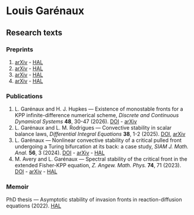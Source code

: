 # Louis Garénaux

## Research texts

### Preprints
1. [arXiv]() - [HAL]()
1. [arXiv]() - [HAL]()
1. [arXiv]() - [HAL]()
1. [arXiv]() - [HAL]()

### Publications
1. L. Garénaux and H. J. Hupkes — Existence of monostable fronts for a KPP infinite-difference numerical scheme, _Discrete and Continuous Dynamical Systems_ **48**, 30-47 (2026). [DOI](https://doi.org/10.3934/dcds.2025134) - [arXiv](https://arxiv.org/abs/2412.16580)
1. L. Garénaux and L. M. Rodrigues — Convective stability in scalar balance laws, _Differential Integral Equations_ **38**, 1-2 (2025). [DOI](https://doi.org/10.3934/dcds.2025134), [arXiv](https://arxiv.org/abs/2412.16580)
1. L. Garénaux — Nonlinear convective stability of a critical pulled front undergoing a Turing bifurcation at its back: a case study, _SIAM J. Math. Anal._ **56**, 3 (2024). [DOI](https://doi.org/10.1137/21M1451038) - [arXiv](https://arxiv.org/abs/2110.02946) - [HAL]()
1. M. Avery and L. Garénaux — Spectral stability of the critical front in the extended Fisher-KPP equation, _Z. Angew. Math. Phys._ **74**, 71 (2023). [DOI](https://doi.org/10.1007/s00033-023-01960-8) - [arXiv](https://arxiv.org/abs/2009.01506) - [HAL]()

### Memoir
PhD thesis — Asymptotic stability of invasion fronts in reaction-diffusion equations (2022). [HAL]()
